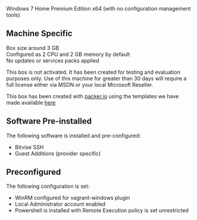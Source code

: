 Windows 7 Home Premium Edition x64 (with no configuration management tools)


Machine Specific
----------------

Box size around 3 GB <br/>
Configured as 2 CPU and 2 GB memory by default <br/>
No updates or services packs applied <br/>

This box is not activated. It has been created for testing and evaluation purposes only.
Use of this machine for greater than 30 days will require a full license either via MSDN or your local Microsoft Reseller.

This box has been created with [packer.io](http://www.packer.io/) using the templates we have made available [here](https://github.com/opentable/packer-images)

Software Pre-installed
----------------------
The following software is installed and pre-configured:

* Bitvise SSH
* Guest Additions (provider specific)

Preconfigured
-------------
The following configuration is set:

* WinRM configured for vagrant-windows plugin
* Local Administrator account enabled
* Powershell is installed with Remote Execution policy is set unrestricted
